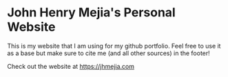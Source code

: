# John Henry Mejia's Personal Website

This is my website that I am using for my github portfolio. 
Feel free to use it as a base but make sure to cite me (and all other sources) in the footer!

Check out the website at https://jhmejia.com
